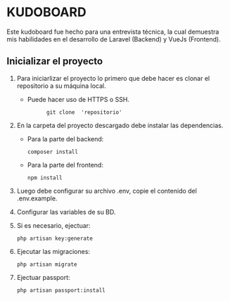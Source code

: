 # KUDOBOARD

Este kudoboard fue hecho para una entrevista técnica, la cual demuestra mis habilidades en el desarrollo de Laravel (Backend) y VueJs (Frontend).

## Inicializar el proyecto

1. Para iniciarlizar el proyecto lo primero que debe hacer es clonar el repositorio a su máquina local.

    - Puede hacer uso de HTTPS o SSH.

        `      
                git clone  'repositorio' 
        `      

2. En la carpeta del proyecto descargado debe instalar las dependencias.

    - Para la parte del backend: 

        `
                composer install
        `

    - Para la parte del frontend: 

        `
                npm install
        `

3.  Luego debe configurar su archivo .env, copie el contenido del .env.example.

4.  Configurar las variables de su BD.

5.  Si es necesario, ejectuar:

    `
            php artisan key:generate
    `

6. Ejecutar las migraciones:
    
    `
            php artisan migrate
    `

7. Ejectuar passport:
    
    `
            php artisan passport:install
    `